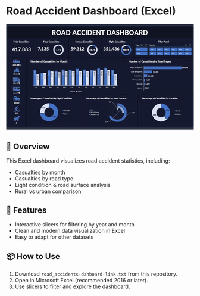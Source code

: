# Road Accident Dashboard (Excel)

![Dashboar Demo](demo.gif)

## 📌 Overview
This Excel dashboard visualizes road accident statistics, including:
- Casualties by month
- Casualties by road type
- Light condition & road surface analysis
- Rural vs urban comparison

## 🚀 Features
- Interactive slicers for filtering by year and month
- Clean and modern data visualization in Excel
- Easy to adapt for other datasets

## 📦 How to Use
1. Download `road_accidents-dahboard-link.txt` from this repository.
2. Open in Microsoft Excel (recommended 2016 or later).
3. Use slicers to filter and explore the dashboard.

